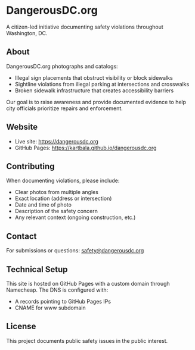 # DangerousDC.org

A citizen-led initiative documenting safety violations throughout Washington, DC.

## About

DangerousDC.org photographs and catalogs:
- Illegal sign placements that obstruct visibility or block sidewalks
- Sightline violations from illegal parking at intersections and crosswalks  
- Broken sidewalk infrastructure that creates accessibility barriers

Our goal is to raise awareness and provide documented evidence to help city officials prioritize repairs and enforcement.

## Website

- Live site: https://dangerousdc.org
- GitHub Pages: https://kartbala.github.io/dangerousdc.org

## Contributing

When documenting violations, please include:
- Clear photos from multiple angles
- Exact location (address or intersection)
- Date and time of photo
- Description of the safety concern
- Any relevant context (ongoing construction, etc.)

## Contact

For submissions or questions: safety@dangerousdc.org

## Technical Setup

This site is hosted on GitHub Pages with a custom domain through Namecheap. The DNS is configured with:
- A records pointing to GitHub Pages IPs
- CNAME for www subdomain

## License

This project documents public safety issues in the public interest.
